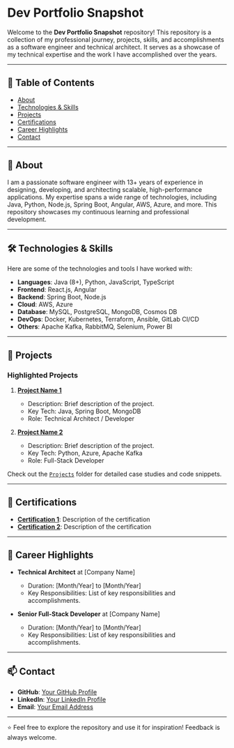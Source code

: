 # Dev Portfolio Snapshot 

Welcome to the **Dev Portfolio Snapshot** repository! This repository is a collection of my professional journey, projects, skills, and accomplishments as a software engineer and technical architect. It serves as a showcase of my technical expertise and the work I have accomplished over the years.

---

## 📜 Table of Contents
- [About](#about)
- [Technologies & Skills](#technologies--skills)
- [Projects](#projects)
- [Certifications](#certifications)
- [Career Highlights](#career-highlights)
- [Contact](#contact)

---

## 📝 About
I am a passionate software engineer with 13+ years of experience in designing, developing, and architecting scalable, high-performance applications. My expertise spans a wide range of technologies, including Java, Python, Node.js, Spring Boot, Angular, AWS, Azure, and more. This repository showcases my continuous learning and professional development.

---

## 🛠️ Technologies & Skills
Here are some of the technologies and tools I have worked with:

- **Languages**: Java (8+), Python, JavaScript, TypeScript
- **Frontend**: React.js, Angular
- **Backend**: Spring Boot, Node.js
- **Cloud**: AWS, Azure
- **Database**: MySQL, PostgreSQL, MongoDB, Cosmos DB
- **DevOps**: Docker, Kubernetes, Terraform, Ansible, GitLab CI/CD
- **Others**: Apache Kafka, RabbitMQ, Selenium, Power BI

---

## 💼 Projects
### Highlighted Projects
1. **[Project Name 1](#)**  
   - Description: Brief description of the project.
   - Key Tech: Java, Spring Boot, MongoDB
   - Role: Technical Architect / Developer

2. **[Project Name 2](#)**  
   - Description: Brief description of the project.
   - Key Tech: Python, Azure, Apache Kafka
   - Role: Full-Stack Developer

Check out the [`Projects`](#) folder for detailed case studies and code snippets.  

---

## 🏅 Certifications
- **[Certification 1](#)**: Description of the certification
- **[Certification 2](#)**: Description of the certification

---

## 🚀 Career Highlights
- **Technical Architect** at [Company Name]  
  * Duration: [Month/Year] to [Month/Year]  
  * Key Responsibilities: List of key responsibilities and accomplishments.

- **Senior Full-Stack Developer** at [Company Name]  
  * Duration: [Month/Year] to [Month/Year]  
  * Key Responsibilities: List of key responsibilities and accomplishments.

---

## 📫 Contact
- **GitHub**: [Your GitHub Profile](https://github.com/yourusername)  
- **LinkedIn**: [Your LinkedIn Profile](https://linkedin.com/in/yourusername)  
- **Email**: [Your Email Address](mailto:your.email@example.com)

---

⭐️ Feel free to explore the repository and use it for inspiration! Feedback is always welcome.  
